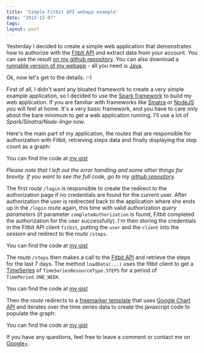 ```yaml
---
title: 'Simple Fitbit API webapp example'
date: "2013-12-07"
tags: 
layout: post
---
```

Yesterday I decided to create a simple web application that demonstrates how to authorize with the [Fitbit API][3] and extract data from your account. You can see the result [on my github repository][0]. You can also download a [runnable version of my webapp][1] - all you need is [Java][2].

Ok, now let's get to the details. :-)

First of all, I didn't want any bloated framework to create a very simple example application, so I decided to use the [Spark framework][4] to build my web application. If you are familiar with frameworks like [Sinatra][5] or [NodeJS][6] you will feel at home. It's a very basic framework, and you have to care only about the bare minimum to get a web application running. I'll use a lot of *Spark/Sinatra/Node-lingo* now.

Here's the main part of my application, the *routes* that are responsible for authorization with Fitbit, retrieving steps data and finally displaying the step count as a graph:

<script src="https://gist.github.com/MoriTanosuke/7839061.js?file=Login.java"></script>
<noscript>You can find the code at <a href="https://gist.github.com/MoriTanosuke/7839061.js?file=Login.java">my gist</a></noscript>

*Please note that I left out the error handling and some other things for brevity. If you want to see the full code, go to my [github repository][0].*

The first *route* `/login` is responsible to create the redirect to the authorization page if no credentials are found for the current user. After authorization the user is redirected back to the application where she ends up in the `/login` route again, this time with valid authorization *query parameters* (if parameter `completeAuthorization` is found, Fitbit completed the authorization for the user successfully). I'm then storing the credentials in the Fitbit API client `fitbit`, putting the `user` and the `client` into the *session* and redirect to the *route* `/steps`.

<script src="https://gist.github.com/MoriTanosuke/7839061.js?file=Steps.java"></script>
<noscript>You can find the code at <a href="https://gist.github.com/MoriTanosuke/7839061.js?file=Steps.java">my gist</a></noscript>

The *route* `/steps` then makes a call to the [Fitbit API][3] and retrieve the steps for the last 7 days. The method `loadData(...)` uses the fitbit client to get a [TimeSeries][7] of `TimeSeriesResourceType.STEPS` for a period of `TimePeriod.ONE_WEEK`.

<script src="https://gist.github.com/MoriTanosuke/7839061.js?file=SparkAppLoadData.java"></script>
<noscript>You can find the code at <a href="https://gist.github.com/MoriTanosuke/7839061.js?file=SparkAppLoadData.java">my gist</a></noscript>

Then the *route* redirects to a [freemarker template][8] that uses [Google Chart API][9] and iterates over the time series data to create the javascript code to populate the graph:

<script src="https://gist.github.com/MoriTanosuke/7839061.js?file=steps.ftl"></script>
<noscript>You can find the code at <a href="https://gist.github.com/MoriTanosuke/7839061.js?file=steps.ftl">my gist</a></noscript>

If you have any questions, feel free to leave a comment or contact me on [Google+][10].

[0]: https://github.com/MoriTanosuke/fitbit-webapp-example
[1]: https://github.com/MoriTanosuke/fitbit-webapp-example/releases
[2]: http://www.oracle.com/technetwork/java/index.html
[3]: http://dev.fitbit.com/
[4]: http://www.sparkjava.com/
[5]: http://www.sinatrarb.com/
[6]: http://nodejs.org/
[7]: https://wiki.fitbit.com/display/API/API-Get-Time-Series
[8]: http://freemarker.org/
[9]: https://developers.google.com/chart/
[10]: https://plus.google.com/+CarstenRinge

